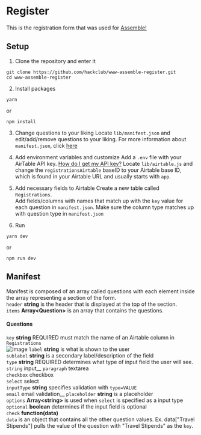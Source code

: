 # Register
This is the registration form that was used for [Assemble!](https://github.com/hackclub/assemble)

## Setup

1. Clone the repository and enter it
```
git clone https://github.com/hackclub/www-assemble-register.git
cd www-assemble-register
```
2. Install packages
```
yarn
```
or
```
npm install
```
3. Change questions to your liking
Locate `lib/manifest.json` and edit/add/remove questions to your liking. For more information about `manifest.json`, click [here](https://github.com/hackclub/www-assemble-register#manifest)

4. Add environment variables and customize
Add a `.env` file with your AirTable API key. [How do I get my API key?](https://support.airtable.com/hc/en-us/articles/219046777-How-do-I-get-my-API-key-)
Locate `lib/airtable.js` and change the `registrationsAirtable` baseID to your Airtable base ID, which is found in your Airtable URL and usually starts with `app`.

5. Add necessary fields to Airtable
Create a new table called `Registrations`.  
Add fields/columns with names that match up with the `key` value for each question in `manifest.json`. Make sure the column type matches up with question type in `manifest.json`

6. Run
```
yarn dev
```
or
```
npm run dev
```

## Manifest
Manifest is composed of an array called questions with each element inside the array representing a section of the form.<br/>
`header` **string** is the header that is displayed at the top of the section.<br/>
`items` **Array\<Question\>** is an array that contains the questions.<br/>

#### Questions
`key` **string** REQUIRED must match the name of an Airtable column in `Registrations`<br/>
![image](https://user-images.githubusercontent.com/66806100/184732849-8c2baa61-c9a5-4416-b38e-03867dd2975d.png)
`label` **string** is what is shown to the user<br/>
`sublabel` **string** is a secondary label/description of the field<br/>
`type` **string** REQUIRED determines what type of input field the user will see.<br/>
    `string` input__
    `paragraph` textarea<br/>
    `checkbox` checkbox<br/>
    `select` select<br/>
`inputType` **string** specifies validation with `type=VALUE`<br/>
    `email` email validation__
`placeholder` **string** is a placeholder<br/>
`options` **Array\<string\>** is used when `select` is specified as a input type<br/>
`optional` **boolean** determines if the input field is optional<br/>
`check` **function(data)**<br/>
    `data` is an object that contains all the other question values. Ex. data\["Travel Stipends"\] pulls the value of the question with "Travel Stipends" as the `key`.
